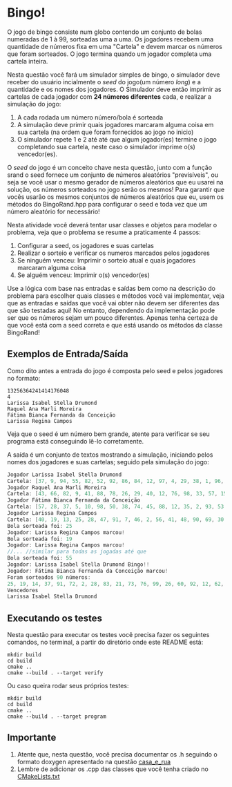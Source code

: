 # Bingo!

O jogo de bingo consiste num globo contendo um conjunto de bolas numeradas de 1 à 99, sorteadas uma a uma. Os jogadores recebem uma quantidade de números
fixa em uma "Cartela" e devem marcar os números que foram sorteados. O jogo termina quando um jogador completa uma cartela inteira.

Nesta questão você fará um simulador simples de bingo, o simulador deve receber do usuário incialmente o _seed_ do jogo(um número _long_) e a quantidade e os nomes dos jogadores. O Simulador deve então imprimir as cartelas de cada jogador com **24 números diferentes** cada, e realizar a simulação do jogo: 

1. A cada rodada um número número/bola é sorteada
2. A simulação deve primir quais jogadores marcaram alguma coisa em sua cartela (na ordem que foram fornecidos ao jogo no inicio)
3. O simulador repete 1 e 2 até até que algum jogador(es) termine o jogo completando sua cartela, neste caso o simulador imprime o(s) vencedor(es).

O _seed_ do jogo é um conceito chave nesta questão, junto com a função srand o seed fornece um conjunto de números aleatórios "previsíveis", ou seja
se você usar o mesmo gerador de números aleatórios que eu usarei na solução, os números sorteados no jogo serão os mesmos! Para garantir que vocês usarão
os mesmos conjuntos de números aleatórios que eu, usem os métodos do BingoRand.hpp para configurar o seed e toda vez que um número aleatório for necessário!

Nesta atividade você deverá tentar usar classes e objetos para modelar o problema, veja que o problema se resume a praticamente 4 passos:

1. Configurar a seed, os jogadores e suas cartelas
2. Realizar o sorteio e verificar os numeros marcados pelos jogadores
3. Se ninguém venceu: Imprimir o sorteio atual e quais jogadores marcaram alguma coisa
4. Se alguém venceu: Imprimir o(s) vencedor(es)

Use a lógica com base nas entradas e saídas bem como na descrição do problema para escolher quais classes e métodos você vai implementar, veja que as entradas e saídas que você vai obter não devem ser diferentes das que são testadas aqui! No entanto, dependendo da implementação pode ser que os números sejam 
um pouco diferentes. Apenas tenha certeza de que você está com a seed correta e que está usando os métodos da classe BingoRand!

## Exemplos de Entrada/Saída

Como dito antes a entrada do jogo é composta pelo seed e pelos jogadores no formato:
```
13256364241414176048
4
Larissa Isabel Stella Drumond
Raquel Ana Marli Moreira
Fátima Bianca Fernanda da Conceição
Larissa Regina Campos
```

Veja que o seed é um número bem grande, atente para verificar se seu programa está conseguindo lê-lo corretamente.

A saída é um conjunto de textos mostrando a simulação, iniciando pelos nomes dos jogadores e suas cartelas; seguido pela simulação do jogo:

```c++
Jogador Larissa Isabel Stella Drumond
Cartela: [37, 9, 94, 55, 82, 52, 92, 86, 84, 12, 97, 4, 29, 38, 1, 96, 93, 95, 53, 35, 36, 26, 8, 58]
Jogador Raquel Ana Marli Moreira
Cartela: [43, 66, 82, 9, 41, 88, 78, 26, 29, 40, 12, 76, 98, 33, 57, 15, 2, 21, 38, 51, 18, 80, 85, 13]
Jogador Fátima Bianca Fernanda da Conceição
Cartela: [57, 28, 37, 5, 10, 98, 50, 38, 74, 45, 88, 12, 35, 2, 93, 53, 32, 14, 34, 3, 60, 20, 52, 55]
Jogador Larissa Regina Campos
Cartela: [40, 19, 13, 25, 28, 47, 91, 7, 46, 2, 56, 41, 48, 90, 69, 30, 16, 65, 70, 99, 92, 62, 15, 17]
Bola sorteada foi: 25
Jogador: Larissa Regina Campos marcou!
Bola sorteada foi: 19
Jogador: Larissa Regina Campos marcou!
//... //similar para todas as jogadas até que
Bola sorteada foi: 55
Jogador: Larissa Isabel Stella Drumond Bingo!!
Jogador: Fátima Bianca Fernanda da Conceição marcou!
Foram sorteados 90 números:
25, 19, 14, 37, 91, 72, 2, 28, 83, 21, 73, 76, 99, 26, 60, 92, 12, 62, 6, 34, 81, 24, 36, 78, 97, 75, 18, 46, 39, 65, 54, 44, 50, 32, 68, 33, 4, 86, 43, 41, 88, 56, 40, 27, 1, 38, 17, 20, 15, 23, 87, 45, 77, 95, 69, 8, 16, 48, 49, 96, 57, 93, 79, 84, 35, 51, 90, 22, 80, 29, 53, 59, 47, 71, 61, 94, 7, 58, 82, 31, 3, 89, 66, 63, 9, 52, 98, 70, 13, 55
Vencedores
Larissa Isabel Stella Drumond
```

## Executando os testes

Nesta questão para executar os testes você precisa fazer os seguintes comandos, no terminal, a partir do diretório onde este README está:

```
mkdir build
cd build
cmake ..
cmake --build . --target verify
```

Ou caso queira rodar seus próprios testes:

```
mkdir build
cd build
cmake ..
cmake --build . --target program
```

## Importante

1. Atente que, nesta questão, você precisa documentar os .h seguindo o formato doxygen apresentado na questão [casa_e_rua](../casa_e_rua)
2. Lembre de adicionar os .cpp das classes que você tenha criado no [CMakeLists.txt](./CMakeLists.txt)
